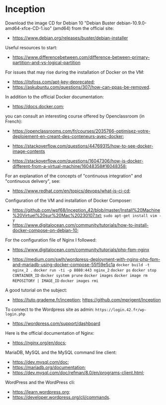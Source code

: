 # Inception

Download the image CD for Debian 10 "Debian Buster debian-10.9.0-amd64-xfce-CD-1.iso" (amd64) from the official site:
* <https://www.debian.org/releases/buster/debian-installer>

Useful resources to start:
* <https://www.differencebetween.com/difference-between-primary-partition-and-vs-logical-partition>

For issues that may rise during the installation of Docker on the VM:
* <https://itsfoss.com/apt-key-deprecated>;
* <https://askubuntu.com/questions/307/how-can-ppas-be-removed>.

In addition to the official Docker documentation:
* <https://docs.docker.com>;

you can consult an interesting course offered by Openclassroom (in French):
* <https://openclassrooms.com/fr/courses/2035766-optimisez-votre-deploiement-en-creant-des-conteneurs-avec-docker>;

* <https://stackoverflow.com/questions/44769315/how-to-see-docker-image-contents>


* <https://stackoverflow.com/questions/16047306/how-is-docker-different-from-a-virtual-machine/16048358#16048358>;

For an explanation of the concepts of "continuous integration" and "continuous delivery", see:
* <https://www.redhat.com/en/topics/devops/what-is-ci-cd>;

Configuration of the VM and installation of Docker Composer:
* <https://github.com/wpf68/Inception_42/blob/master/Install%20Machine%20Virtuel%20sur%20Mac%20230107.txt>;
`sudo apt-get install vim -y`
* <https://www.digitalocean.com/community/tutorials/how-to-install-docker-compose-on-debian-10>;

For the configuration file of Nginx I followed:
* <https://www.digitalocean.com/community/tutorials/php-fpm-nginx>

* <https://medium.com/swlh/wordpress-deployment-with-nginx-php-fpm-and-mariadb-using-docker-compose-55f59e5c1a>
`docker build -t nginx_2 .`
`docker run -ti -p 8080:443 nginx_2`
`docker ps`
`docker stop CONTAINER_ID`
`docker system prune`
`docker images`
`docker image rm REPOSITORY | IMAGE_ID`
`docker images rmi`

A good tutorial on the subject:
* <https://tuto.grademe.fr/inception>;
https://github.com/mprigent/Inception

To connect to the Wordpress site as admin:
`https://login.42.fr/wp-login.php`
* <https://wordpress.com/support/dashboard>

Here is the official documentation of Nginx:
* <https://nginx.org/en/docs>;

MariaDB, MySQL and the MySQL command line client:
* <https://dev.mysql.com/doc>;
* <https://mariadb.org/documentation>;
* <https://dev.mysql.com/doc/refman/8.0/en/programs-client.html>;

WordPress and the WordPress cli:
* <https://learn.wordpress.org>;
* <https://developer.wordpress.org/cli/commands>.
